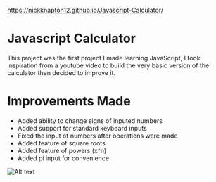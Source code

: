 https://nickknapton12.github.io/Javascript-Calculator/

# Javascript Calculator

This project was the first project I made learning JavaScript, I took inspiration from a youtube video to build the very basic version of the calculator then decided to improve it.

# Improvements Made

- Added ability to change signs of inputed numbers
- Added support for standard keyboard inputs
- Fixed the input of numbers after operations were made
- Added feature of square roots
- Added feature of powers (x^n)
- Added pi input for convenience

![Alt text](github.com/nickknapton12/Javascript-Calculator/blob/main/photos/Capture.JPG)



